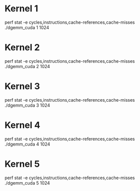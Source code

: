 # Kernel 1
perf stat -e cycles,instructions,cache-references,cache-misses ./dgemm_cuda 1 1024

# Kernel 2
perf stat -e cycles,instructions,cache-references,cache-misses ./dgemm_cuda 2 1024

# Kernel 3
perf stat -e cycles,instructions,cache-references,cache-misses ./dgemm_cuda 3 1024

# Kernel 4
perf stat -e cycles,instructions,cache-references,cache-misses ./dgemm_cuda 4 1024

# Kernel 5
perf stat -e cycles,instructions,cache-references,cache-misses ./dgemm_cuda 5 1024
